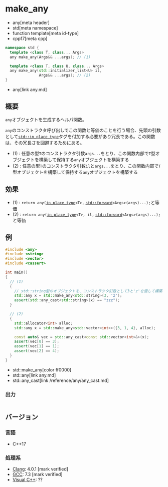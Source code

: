 # make_any
* any[meta header]
* std[meta namespace]
* function template[meta id-type]
* cpp17[meta cpp]

```cpp
namespace std {
  template <class T, class... Args>
  any make_any(Args&& ...args); // (1)

  template <class T, class U, class... Args>
  any make_any(std::initializer_list<U> il,
               Args&& ...args); // (2)
}
```
* any[link any.md]

## 概要
`any`オブジェクトを生成するヘルパ関数。

`any`のコンストラクタ呼び出しでこの関数と等価のことを行う場合、先頭の引数として[`std::in_place_type`](/reference/utility/in_place_type_t.md)タグを付加する必要があり冗長である。この関数は、その冗長さを回避するためにある。

- (1) : 任意の型`T`のコンストラクタ引数`args...`をとり、この関数内部で`T`型オブジェクトを構築して保持する`any`オブジェクトを構築する
- (2) : 任意の型`T`のコンストラクタ引数`il`と`args...`をとり、この関数内部で`T`型オブジェクトを構築して保持する`any`オブジェクトを構築する


## 効果
- (1) : `return any(`[`in_place_type`](/reference/utility/in_place_type_t.md)`<T>,` [`std::forward`](/reference/utility/forward.md)`<Args>(args)...);`と等価
- (2) : `return any(`[`in_place_type`](/reference/utility/in_place_type_t.md)`<T>, il,` [`std::forward`](/reference/utility/forward.md)`<Args>(args)...);`と等価


## 例
```cpp example
#include <any>
#include <string>
#include <vector>
#include <cassert>

int main()
{
  // (1)
  {
    // std::string型のオブジェクトを、コンストラクタ引数として3と'z'を渡して構築する
    std::any x = std::make_any<std::string>(3, 'z');
    assert(std::any_cast<std::string>(x) == "zzz");
  }

  // (2)
  {
    std::allocator<int> alloc;
    std::any x = std::make_any<std::vector<int>>({3, 1, 4}, alloc);

    const auto& vec = std::any_cast<const std::vector<int>&>(x);
    assert(vec[0] == 3);
    assert(vec[1] == 1);
    assert(vec[2] == 4);
  }
}
```
* std::make_any[color ff0000]
* std::any[link any.md]
* std::any_cast[link /reference/any/any_cast.md]

### 出力
```
```

## バージョン
### 言語
- C++17

### 処理系
- [Clang](/implementation.md#clang): 4.0.1 [mark verified]
- [GCC](/implementation.md#gcc): 7.3 [mark verified]
- [Visual C++](/implementation.md#visual_cpp): ??
